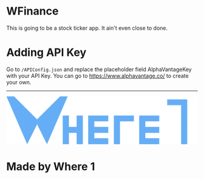 # WFinance

This is going to be a stock ticker app. It ain't even close to done.

# Adding API Key

Go to `/APIConfig.json` and replace the placeholder field AlphaVantageKey with your API Key. You can go to https://www.alphavantage.co/ to create your own.

---
![Logo](/ClientApp/public/images/logo_full.png)

# Made by Where 1
